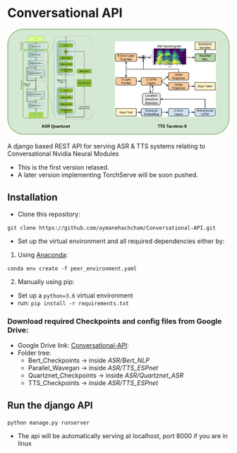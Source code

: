 # Conversational API
![schema](images/schema.png)

A django based REST API for serving ASR & TTS systems relating to Conversational Nvidia Neural Modules
* This is the first version relased. 
* A later version implementing TorchServe will be soon pushed.

## Installation
* Clone this repository:
```
git clone https://github.com/aymanehachcham/Conversational-API.git
```
* Set up the virtual environment and all required dependencies either by:
1. Using [Anaconda](https://docs.anaconda.com/anaconda/install/):
```
conda env create -f peer_environment.yaml
```
2. Manually using pip:
* Set up a `python=3.6` virtual environment
* run: `pip install -r requirements.txt`

### Download required Checkpoints and config files from Google Drive:
* Google Drive link: [Conversational-API](https://drive.google.com/drive/u/3/folders/1ij8uSQSUu0nnOFKdoTsd9Aw65aBb55PY):
* Folder tree:
    * Bert_Checkpoints -> inside *ASR/Bert_NLP*
    * Parallel_Wavegan -> inside *ASR/TTS_ESPnet*
    * Quartznet_Checkpoints -> inside *ASR/Quartznet_ASR*
    * TTS_Checkpoints -> inside *ASR/TTS_ESPnet*
    
## Run the django API
`python manage.py runserver`
* The api will be automatically serving at localhost, port 8000 if you are in linux
 
